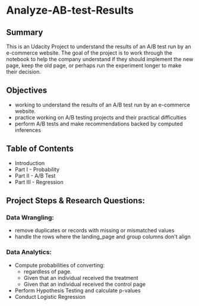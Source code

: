# Analyze-AB-test-Results

## Summary
This is an Udacity Project to understand the results of an A/B test run by an e-commerce website.  The goal of the project is to work through the notebook to help the company understand if they should implement the new page, keep the old page, or perhaps run the experiment longer to make their decision.

## Objectives
- working to understand the results of an A/B test run by an e-commerce website.
- practice working on A/B testing projects and their practical difficulties
- perform A/B tests and make recommendations backed by computed inferences


## Table of Contents
- Introduction
- Part I - Probability
- Part II - A/B Test
- Part III - Regression

## Project Steps & Research Questions:
### Data Wrangling:
- remove duplicates or records with missing or mismatched values
- handle the rows where the landing_page and group columns don't align

### Data Analytics:
- Compute probabilities of converting:
  - regardless of page.
  - Given that an individual received the treatment
  - Given that an individual received the control page
- Perform Hypothesis Testing and calculate p-values
- Conduct Logistic Regression 

